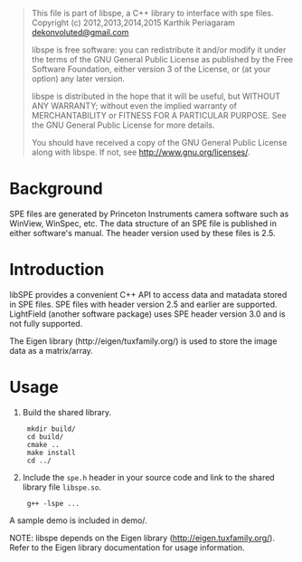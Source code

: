 > This file is part of libspe, a C++ library to interface with spe files.
> Copyright (c) 2012,2013,2014,2015 Karthik Periagaram <dekonvoluted@gmail.com>
>
> libspe is free software: you can redistribute it and/or modify
> it under the terms of the GNU General Public License as published by
> the Free Software Foundation, either version 3 of the License, or
> (at your option) any later version.
>
> libspe is distributed in the hope that it will be useful,
> but WITHOUT ANY WARRANTY; without even the implied warranty of
> MERCHANTABILITY or FITNESS FOR A PARTICULAR PURPOSE.  See the
> GNU General Public License for more details.
>
> You should have received a copy of the GNU General Public License
> along with libspe.  If not, see <http://www.gnu.org/licenses/>.

# Background

SPE files are generated by Princeton Instruments camera software such as WinView, WinSpec, etc.
The data structure of an SPE file is published in either software's manual.
The header version used by these files is 2.5.

# Introduction

libSPE provides a convenient C++ API to access data and matadata stored in SPE files.
SPE files with header version 2.5 and earlier are supported.
LightField (another software package) uses SPE header version 3.0 and is not fully supported.

The Eigen library (http://eigen/tuxfamily.org/) is used to store the image data as a matrix/array.

# Usage

1. Build the shared library.

        mkdir build/
        cd build/
        cmake ..
        make install
        cd ../

2. Include the `spe.h` header in your source code and link to the shared library file `libspe.so`.

        g++ -lspe ...

A sample demo is included in demo/.

NOTE: libspe depends on the Eigen library (http://eigen.tuxfamily.org/).
Refer to the Eigen library documentation for usage information.

